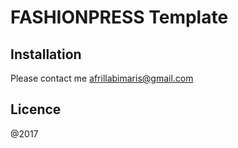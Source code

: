 # FASHIONPRESS Template

## Installation
Please contact me afrillabimaris@gmail.com

## Licence
@2017